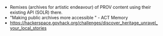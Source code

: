  - Remixes (archives for artistic endeavour) of PROV content using their existing API (SOLR) there.
 - "Making public archives more accessible " - ACT Memory
 - https://hackerspace.govhack.org/challenges/discover_heritage_unravel_your_local_stories